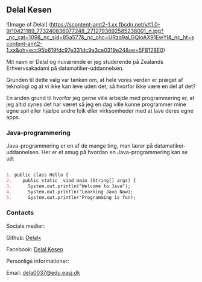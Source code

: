 ## Delal Kesen

![Image of Delal]
(https://scontent-amt2-1.xx.fbcdn.net/v/t1.0-9/10421189_773240836077248_2712793692585238001_n.jpg?_nc_cat=109&_nc_sid=85a577&_nc_ohc=URzq9aLGQloAX91EwYI&_nc_ht=scontent-amt2-1.xx&oh=ecc95b619fdc97e331dc9a3ce0319e24&oe=5F8128E0) 

Mit navn er Delal og nuværende er jeg studerende på Zealands Erhvervsakadami på datamatiker-uddannelsen.

Grunden til dette valg var tanken om, at hele vores verden er præget af teknologi og at vi ikke kan leve uden det, så hvorfor ikke være en del af det?

En anden grund til hvorfor jeg gerne ville arbejde med programmering er, at jeg altid synes det har været 
så jeg en dag ville kunne programmer mine egne spil eller hjælpe andre folk eller virksomheder med at lave deres egne apps.

### Java-programmering
Java-programmering er en af de mange ting, man lærer på datamatiker-uddannelsen.
Her er et smug på hvordan en Java-programmering kan se ud:

```markdown

1. public class Hello {
2.    public static  viod main (String[] args) {
3.      System.out.println("Welcome to Java");
4.      System.out.println("Learning Java Now);
5.      System.out.println("Programming is fun);

```

### Contacts

Sociale medier:

Github: [Delalx](https://github.com/Delalx)

Facebook: [Delal Kesen](https://www.facebook.com/delal.kesen)

Personlige informationer:

Email: dela0037@edu.easj.dk
